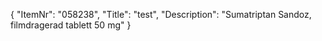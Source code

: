 {
  "ItemNr": "058238",
  "Title": "test",
  "Description": "Sumatriptan Sandoz, filmdragerad tablett 50 mg"
}
